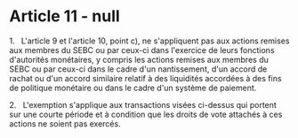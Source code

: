 # Article 11 - null


1.   L'article 9 et l'article 10, point c), ne s'appliquent pas aux actions remises aux membres du SEBC ou par ceux-ci dans l'exercice de leurs fonctions d'autorités monétaires, y compris les actions remises aux membres du SEBC ou par ceux-ci dans le cadre d'un nantissement, d'un accord de rachat ou d'un accord similaire relatif à des liquidités accordées à des fins de politique monétaire ou dans le cadre d'un système de paiement.

2.   L'exemption s'applique aux transactions visées ci-dessus qui portent sur une courte période et à condition que les droits de vote attachés à ces actions ne soient pas exercés.
